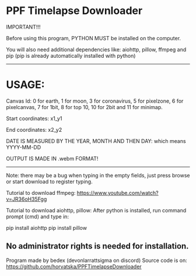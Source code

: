 # PPF Timelapse Downloader

IMPORTANT!!!

Before using this program, PYTHON MUST be installed on the computer.

You will also need additional dependencies like: aiohttp, pillow, ffmpeg and pip (pip is already automatically installed with python)

--------------------------------------------------------------------------------------------------------------------------

# USAGE:

Canvas Id: 0 for earth, 1 for moon, 3 for coronavirus, 5 for pixelzone, 6 for pixelcanvas, 7 for 1bit, 8 for top 10, 10 for 2bit and 11 for minimap.

Start coordinates: x1_y1

End coordinates: x2_y2

DATE IS MEASURED BY THE YEAR, MONTH AND THEN DAY: which means YYYY-MM-DD

OUTPUT IS MADE IN .webm FORMAT!

-----------------------------------------------------------------------------------------------------------------

Note: there may be a bug when typing in the empty fields, just press browse or start download to register typing.

Tutorial to download ffmpeg: https://www.youtube.com/watch?v=JR36oH35Fgg

Tutorial to download aiohttp, pillow: After python is installed, run command prompt (cmd) and type in:

pip install aiohttp
pip install pillow

No administrator rights is needed for installation.
------------------------------------------------------------------------------------------------------------------

Program made by bedex (devonlarrattsigma on discord)
Source code is on: https://github.com/horvatska/PPFTimelapseDownloader
